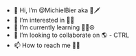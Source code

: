 - 👋 Hi, I’m @MichielBier aka 🍺🗡️
- 👀 I’m interested in 🦹‍♂️
- 🌱 I’m currently learning 🖖🏻☮️
- 💞️ I’m looking to collaborate on 🌎 - CTRL
- 📫 How to reach me 🚬📶

<!---
MichielBier/MichielBier is a ✨ special ✨ repository because its `README.md` (this file) appears on your GitHub profile.
You can click the Preview link to take a look at your changes.
--->
